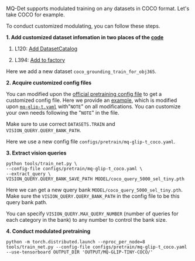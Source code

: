 MQ-Det supports modulated training on any datasets in COCO format. Let's take COCO for example.

To conduct customized modulating, you can follow these steps.


**1.  Add customized dataset infomation in two places of the [code](maskrcnn_benchmark/config/paths_catalog.py)**

1. L120: [Add DatasetCatalog](https://github.com/YifanXu74/MQ-Det/blob/bbacce45f8223d136ceb2be13dd18208cdc9b3db/maskrcnn_benchmark/config/paths_catalog.py#L120)

2. L394: [Add to factory](https://github.com/YifanXu74/MQ-Det/blob/bbacce45f8223d136ceb2be13dd18208cdc9b3db/maskrcnn_benchmark/config/paths_catalog.py#L394)

Here we add a new dataset ``coco_grounding_train_for_obj365``.


**2.  Acquire customized config files**

You can modified upon the [official pretraining config file](configs/pretrain/mq-glip-t.yaml) to get a customized config file. Here we provide an [example](configs/pretrain/mq-glip-t_coco.yaml), which is modified upon [``mq-glip-t.yaml``](configs/pretrain/mq-glip-t.yaml) with"``NOTE``" on all modifications.  You can customize your own needs following the "``NOTE``" in the file.

Make sure to use correct ``DATASETS.TRAIN`` and ``VISION_QUERY.QUERY_BANK_PATH``.

Here we use a new config file ``configs/pretrain/mq-glip-t_coco.yaml``.


**3.  Extract vision queries**
```
python tools/train_net.py \
--config-file configs/pretrain/mq-glip-t_coco.yaml \
--extract_query \
VISION_QUERY.QUERY_BANK_SAVE_PATH MODEL/coco_query_5000_sel_tiny.pth
```

Here we can get a new query bank ``MODEL/coco_query_5000_sel_tiny.pth``. Make sure the ``VISION_QUERY.QUERY_BANK_PATH`` in the config file to be this query bank path.

You can specify ``VISION_QUERY.MAX_QUERY_NUMBER`` (number of queries for each category in the bank) to any number to control the bank size.


**4.  Conduct modulated pretraining**
```
python -m torch.distributed.launch --nproc_per_node=8 tools/train_net.py --config-file configs/pretrain/mq-glip-t_coco.yaml --use-tensorboard OUTPUT_DIR 'OUTPUT/MQ-GLIP-TINY-COCO/'
```
